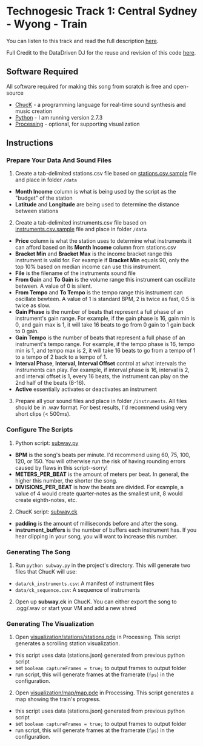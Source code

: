 Technogesic Track 1: Central Sydney - Wyong - Train
=================

You can listen to this track and read the full description [here](https://govhack2017.technogesic.com/).

Full Credit to the DataDriven DJ for the reuse and revision of this code [here](https://datadrivendj.com/tracks/subway).

## Software Required

All software required for making this song from scratch is free and open-source

* [ChucK](http://chuck.cs.princeton.edu/) - a programming language for real-time sound synthesis and music creation
* [Python](https://www.python.org/) - I am running version 2.7.3
* [Processing](https://processing.org/) - optional, for supporting visualization

## Instructions

### Prepare Your Data And Sound Files

1. Create a tab-delimited stations.csv file based on [stations.csv.sample](data/stations.csv.sample) file and place in folder `/data`
  * **Month Income** column is what is being used by the script as the "budget" of the station
  * **Latitude** and **Longitude** are being used to determine the distance between stations
2. Create a tab-delimited instruments.csv file based on [instruments.csv.sample](data/instruments.csv.sample) file and place in folder `/data`
  * **Price** column is what the station uses to determine what instruments it can afford based on its **Month Income** column from stations.csv
  * **Bracket Min** and **Bracket Max** is the income bracket range this instrument is valid for. For example if **Bracket Min** equals 90, only the top 10% based on median income can use this instrument.
  * **File** is the filename of the instruments sound file
  * **From Gain** and **To Gain** is the volume range this instrument can oscillate between. A value of 0 is silent.
  * **From Tempo** and **To Tempo** is the tempo range this instrument can oscillate bewteen. A value of 1 is standard BPM, 2 is twice as fast, 0.5 is twice as slow.
  * **Gain Phase** is the number of beats that represent a full phase of an instrument's gain range. For example, if the gain phase is 16, gain min is 0, and gain max is 1, it will take 16 beats to go from 0 gain to 1 gain back to 0 gain.
  * **Gain Tempo** is the number of beats that represent a full phase of an instrument's tempo range. For example, if the tempo phase is 16, tempo min is 1, and tempo max is 2, it will take 16 beats to go from a tempo of 1 to a tempo of 2 back to a tempo of 1.
  * **Interval Phase**, **Interval**, **Interval Offset** control at what intervals the instruments can play. For example, if interval phase is 16, interval is 2, and interval offset is 1, every 16 beats, the instrument can play on the 2nd half of the beats (8-16).
  * **Active** essentially activates or deactivates an instrument
3. Prepare all your sound files and place in folder `/instruments`. All files should be in .wav format. For best results, I'd recommend using very short clips (< 500ms).
  
### Configure The Scripts

1. Python script: [subway.py](subway.py)
  * **BPM** is the song's beats per minute. I'd recommend using 60, 75, 100, 120, or 150. You will otherwise run the risk of having rounding errors caused by flaws in this script--sorry!
  * **METERS_PER_BEAT** is the amount of meters per beat. In general, the higher this number, the shorter the song.
  * **DIVISIONS_PER_BEAT** is how the beats are divided. For example, a value of 4 would create quarter-notes as the smallest unit, 8 would create eighth-notes, etc.
2. ChucK script: [subway.ck](subway.ck)
  * **padding** is the amount of milliseconds before and after the song.
  * **instrument_buffers** is the number of buffers each instrument has. If you hear clipping in your song, you will want to increase this number.

### Generating The Song

1. Run `python subway.py` in the project's directory. This will generate two files that ChucK will use:
  * `data/ck_instruments.csv`: A manifest of instrument files
  * `data/ck_sequence.csv`: A sequence of instruments
2. Open up **subway.ck** in ChucK. You can either export the song to .ogg/.wav or start your VM and add a new shred

### Generating The Visualization

1. Open [visualization/stations/stations.pde](visualization/stations/stations.pde) in Processing. This script generates a scrolling station visualization.
  * this script uses data (stations.json) generated from previous python script
  * set `boolean captureFrames = true;` to output frames to output folder
  * run script, this will generate frames at the framerate (`fps`) in the configuration.
2. Open [visualization/map/map.pde](visualization/map/map.pde) in Processing. This script generates a map showing the train's progress.
  * this script uses data (stations.json) generated from previous python script
  * set `boolean captureFrames = true;` to output frames to output folder
  * run script, this will generate frames at the framerate (`fps`) in the configuration.
